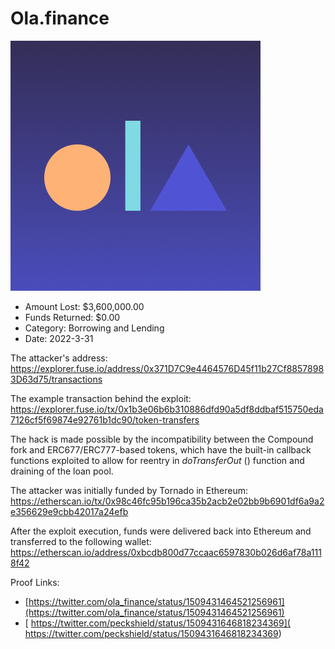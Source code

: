 # Ola.finance
![Ola.finance](/rektimages/Ola.finance.png)
- Amount Lost: $3,600,000.00
- Funds Returned: $0.00
- Category: Borrowing and Lending
- Date: 2022-3-31

The attacker's address:  
https://explorer.fuse.io/address/0x371D7C9e4464576D45f11b27Cf88578983D63d75/transactions  
  
The example transaction behind the exploit:  
https://explorer.fuse.io/tx/0x1b3e06b6b310886dfd90a5df8ddbaf515750eda7126cf5f69874e92761b1dc90/token-transfers  
  
The hack is made possible by the incompatibility between the Compound fork and ERC677/ERC777-based tokens, which have the built-in callback functions exploited to allow for reentry in _doTransferOut_ () function and draining of the loan pool.  
  
The attacker was initially funded by Tornado in Ethereum:  
https://etherscan.io/tx/0x98c46fc95b196ca35b2acb2e02bb9b6901df6a9a2e356629e9cbb42017a24efb  
  
After the exploit execution, funds were delivered back into Ethereum and transferred to the following wallet:  
https://etherscan.io/address/0xbcdb800d77ccaac6597830b026d6af78a1118f42


Proof Links:
- [https://twitter.com/ola_finance/status/1509431464521256961](https://twitter.com/ola_finance/status/1509431464521256961)
- [ https://twitter.com/peckshield/status/1509431646818234369]( https://twitter.com/peckshield/status/1509431646818234369)


